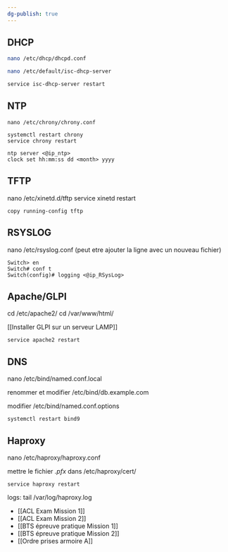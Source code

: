 ```yaml
---
dg-publish: true
---
```


## DHCP 

```bash
nano /etc/dhcp/dhcpd.conf

nano /etc/default/isc-dhcp-server

service isc-dhcp-server restart

```

## NTP 
```
nano /etc/chrony/chrony.conf

systemctl restart chrony
service chrony restart

```

```
ntp server <@ip_ntp>
clock set hh:mm:ss dd <month> yyyy
```

## TFTP 

nano /etc/xinetd.d/tftp
service xinetd restart

```
copy running-config tftp
```




## RSYSLOG 

nano /etc/rsyslog.conf  (peut etre ajouter la ligne avec un nouveau fichier)

```
Switch> en
Switch# conf t
Switch(config)# logging <@ip_RSysLog>
```

## Apache/GLPI

cd /etc/apache2/
cd /var/www/html/

[[Installer GLPI sur un serveur LAMP]]

```
service apache2 restart 
```

## DNS

nano  /etc/bind/named.conf.local

renommer et modifier /etc/bind/db.example.com

modifier /etc/bind/named.conf.options

```
systemctl restart bind9
```


## Haproxy 

nano /etc/haproxy/haproxy.conf

mettre le fichier *.pfx* dans /etc/haproxy/cert/

```
service haproxy restart
```

logs: tail /var/log/haproxy.log


- [[ACL Exam Mission 1]]
- [[ACL Exam Mission 2]]
- [[BTS épreuve pratique Mission 1]]
- [[BTS épreuve pratique Mission 2]]
- [[Ordre prises armoire A]]
